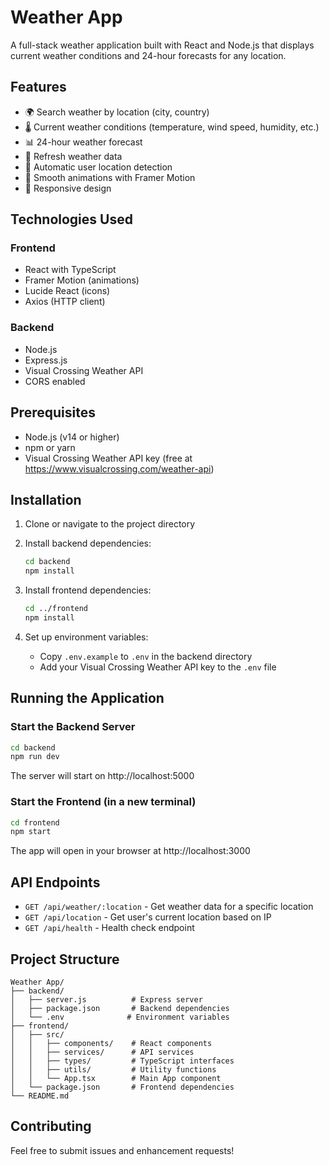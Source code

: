 # Weather App

A full-stack weather application built with React and Node.js that displays current weather conditions and 24-hour forecasts for any location.

## Features

- 🌍 Search weather by location (city, country)
- 🌡️ Current weather conditions (temperature, wind speed, humidity, etc.)
- 📊 24-hour weather forecast
- 🔄 Refresh weather data
- 📍 Automatic user location detection
- 🎨 Smooth animations with Framer Motion
- 📱 Responsive design

## Technologies Used

### Frontend
- React with TypeScript
- Framer Motion (animations)
- Lucide React (icons)
- Axios (HTTP client)

### Backend
- Node.js
- Express.js
- Visual Crossing Weather API
- CORS enabled

## Prerequisites

- Node.js (v14 or higher)
- npm or yarn
- Visual Crossing Weather API key (free at https://www.visualcrossing.com/weather-api)

## Installation

1. Clone or navigate to the project directory
2. Install backend dependencies:
   ```bash
   cd backend
   npm install
   ```

3. Install frontend dependencies:
   ```bash
   cd ../frontend
   npm install
   ```

4. Set up environment variables:
   - Copy `.env.example` to `.env` in the backend directory
   - Add your Visual Crossing Weather API key to the `.env` file

## Running the Application

### Start the Backend Server
```bash
cd backend
npm run dev
```
The server will start on http://localhost:5000

### Start the Frontend (in a new terminal)
```bash
cd frontend
npm start
```
The app will open in your browser at http://localhost:3000

## API Endpoints

- `GET /api/weather/:location` - Get weather data for a specific location
- `GET /api/location` - Get user's current location based on IP
- `GET /api/health` - Health check endpoint

## Project Structure

```
Weather App/
├── backend/
│   ├── server.js          # Express server
│   ├── package.json       # Backend dependencies
│   └── .env              # Environment variables
├── frontend/
│   ├── src/
│   │   ├── components/    # React components
│   │   ├── services/      # API services
│   │   ├── types/         # TypeScript interfaces
│   │   ├── utils/         # Utility functions
│   │   └── App.tsx        # Main App component
│   └── package.json       # Frontend dependencies
└── README.md
```

## Contributing

Feel free to submit issues and enhancement requests!
